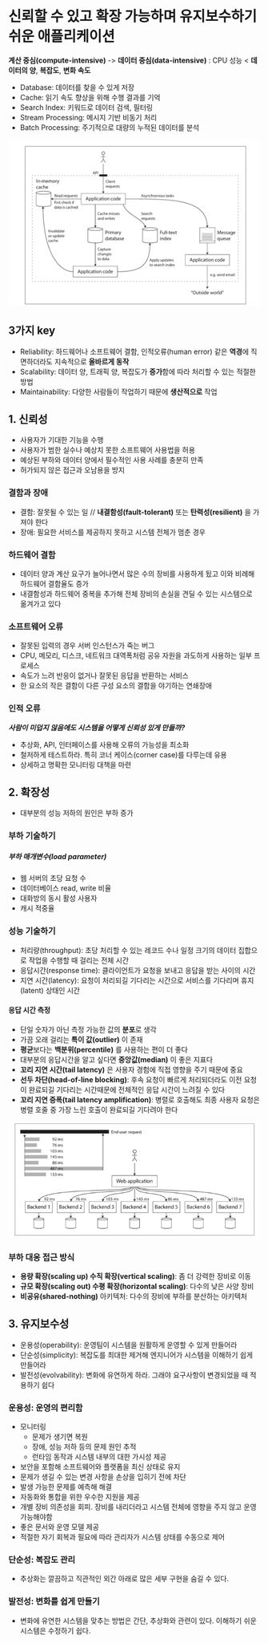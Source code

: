 # 신뢰할 수 있고 확장 가능하며 유지보수하기 쉬운 애플리케이션

**계산 중심(compute-intensive)** -> **데이터 중심(data-intensive)** : CPU 성능 < **데이터의 양**, **복잡도**, **변화 속도**

- Database: 데이터를 찾을 수 있게 저장
- Cache: 읽기 속도 향상을 위해 수행 결과를 기억
- Search Index: 키워드로 데이터 검색, 필터링
- Stream Processing: 메시지 기반 비동기 처리
- Batch Processing: 주기적으로 대량의 누적된 데이터를 분석

![img.png](./image/img.png)

## 3가지 key
- Reliability: 하드웨어나 소프트웨어 결함, 인적오류(human error) 같은 **역경**에 직면하더라도 지속적으로 **올바르게 동작**
- Scalability: 데이터 양, 트래픽 양, 복잡도가 **증가**함에 따라 처리할 수 있는 적절한 방법
- Maintainability: 다양한 사람들이 작업하기 때문에 **생산적으로** 작업

## 1. 신뢰성
- 사용자가 기대한 기능을 수행
- 사용자가 범한 실수나 예상치 못한 소프트웨어 사용법을 허용
- 예상된 부하와 데이터 양에서 필수적인 사용 사례를 충분히 만족
- 허가되지 않은 접근과 오남용을 방지

### 결함과 장애
- 결함: 잘못될 수 있는 일 // **내결함성(fault-tolerant)** 또는 **탄력성(resilient)** 을 가져야 한다
- 장애: 필요한 서비스를 제공하지 못하고 시스템 전체가 멈춘 경우

### 하드웨어 결함
- 데이터 양과 계산 요구가 늘어나면서 많은 수의 장비를 사용하게 됬고 이와 비례해 하드웨어 결함율도 증가
- 내결함성과 하드웨어 중복을 추가해 전체 장비의 손실을 견딜 수 있는 시스템으로 옮겨가고 있다

### 소프트웨어 오류
- 잘못된 입력의 경우 서버 인스턴스가 죽는 버그
- CPU, 메모리, 디스크, 네트워크 대역폭처럼 공유 자원을 과도하게 사용하는 일부 프로세스
- 속도가 느려 반응이 없거나 잘못된 응답을 반환하는 서비스
- 한 요소의 작은 결함이 다른 구성 요소의 결함을 야기하는 연쇄장애

### 인적 오류
***사람이 미덥지 않음에도 시스템을 어떻게 신뢰성 있게 만들까?***
- 추상화, API, 인터페이스를 사용해 오류의 가능성을 최소화
- 철저하게 테스트하라. 특히 코너 케이스(corner case)를 다루는데 유용
- 상세하고 명확한 모니터링 대책을 마련

## 2. 확장성
- 대부분의 성능 저하의 원인은 부하 증가   

### 부하 기술하기

##### 부하 매개변수(load parameter)
- 웹 서버의 초당 요청 수
- 데이터베이스 read, write 비율
- 대화방의 동시 활성 사용자
- 캐시 적중율

### 성능 기술하기

- 처리량(throughput): 초당 처리할 수 있는 레코드 수나 일정 크기의 데이터 집합으로 작업을 수행할 때 걸리는 전체 시간
- 응답시간(response time): 클라이언트가 요청을 보내고 응답을 받는 사이의 시간
- 지연 시간(latency): 요청이 처리되길 기다리는 시간으로 서비스를 기다리며 휴지(latent) 상태인 시간

#### 응답 시간 측정
- 단일 숫자가 아닌 측정 가능한 값의 **분포**로 생각
- 가끔 오래 걸리는 **특이 값(outlier)** 이 존재
- **평균**보다는 **백분위(percentile)** 를 사용하는 편이 더 좋다
- 대부분의 응답시간을 알고 싶다면 **중앙값(median)** 이 좋은 지표다
- **꼬리 지연 시간(tail latency)** 은 사용자 경험에 직접 영향을 주기 때문에 중요
- **선두 차단(head-of-line blocking)**: 후속 요청이 빠르게 처리되더라도 이전 요청이 완료되길 기다리는 시간때문에 전체적인 응답 시간이 느려질 수 있다 
- **꼬리 지연 증폭(tail latency amplification)**: 병렬로 호출해도 최종 사용자 요청은 병렬 호줄 중 가장 느린 호출이 완료되길 기다려야 한다

![img.png](image/img2.png)

### 부하 대응 접근 방식
- **용량 확장(scaling up) 수직 확장(vertical scaling)**: 좀 더 강력한 장비로 이동   
- **규모 확장(scaling out) 수평 확장(horizontal scaling)**: 다수의 낮은 사양 장비   
- **비공유(shared-nothing)** 아키텍처: 다수의 장비에 부하를 분산하는 아키텍처 

## 3. 유지보수성
- 운용성(operability): 운영팀이 시스템을 원활하게 운영할 수 있게 만들어라
- 단순성(simplicity): 복잡도를 최대한 제거해 엔지니어가 시스템을 이해하기 쉽게 만들어라
- 발전성(evolvability): 변화에 유연하게 하라. 그래야 요구사항이 변경되었을 때 적용하기 쉽다

### 운용성: 운영의 편리함
- 모니터링
  - 문제가 생기면 복원
  - 장애, 성능 저하 등의 문제 원인 추적
  - 런타임 동작과 시스템 내부의 대한 가시성 제공
- 보안을 포함해 소프트웨어와 플랫폼을 최신 상태로 유지
- 문제가 생길 수 있는 변경 사항을 손상을 입히기 전에 차단
- 발생 가능한 문제를 예측해 해결
- 자동화와 통합을 위한 우수한 지원을 제공
- 개별 장비 의존성을 회피. 장비를 내리더라고 시스템 전체에 영향을 주지 않고 운영 가능해야함
- 좋은 문서와 운영 모델 제공
- 적절한 자기 회복과 필요에 따라 관리자가 시스템 상태를 수동으로 제어

### 단순성: 복잡도 관리
- 추상화는 깔끔하고 직관적인 외간 아래로 많은 세부 구현을 숨길 수 있다.

### 발전성: 변화를 쉽게 만들기
- 변화에 유연한 시스템을 맞추는 방법은 간단, 추상화와 관련이 있다. 이해하기 쉬운 시스템은 수정하기 쉽다.
